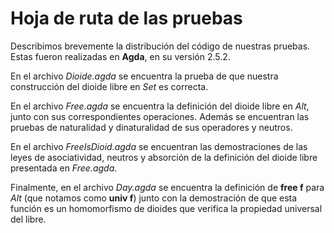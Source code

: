 # Hoja de ruta de las pruebas

Describimos brevemente la distribución del código de nuestras pruebas. Estas fueron realizadas en **Agda**, en su versión 2.5.2. 

En el archivo  *Dioide.agda* se encuentra la prueba de que nuestra construcción del dioide libre en *Set* es correcta.

En el archivo *Free.agda* se encuentra la definición del dioide libre en *Alt*, junto con sus correspondientes operaciones. Además se encuentran las pruebas de
naturalidad y dinaturalidad de sus operadores y neutros.

En el archivo *FreeIsDioid.agda* se encuentran las demostraciones de las leyes
de asociatividad, neutros y absorción de la definición del dioide libre presentada en *Free.agda*.

Finalmente, en el archivo *Day.agda* se encuentra la definición de **free f**
para *Alt* (que notamos como **univ f**) junto con la demostración de que esta función es un homomorfismo de dioides que verifica la propiedad universal del libre.
